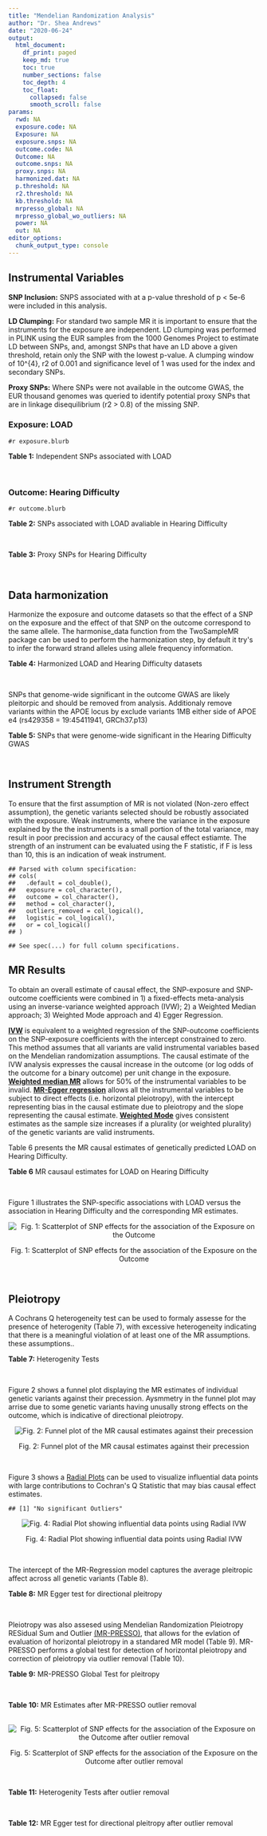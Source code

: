 ```yaml
---
title: "Mendelian Randomization Analysis"
author: "Dr. Shea Andrews"
date: "2020-06-24"
output:
  html_document:
    df_print: paged
    keep_md: true
    toc: true
    number_sections: false
    toc_depth: 4
    toc_float:
      collapsed: false
      smooth_scroll: false
params:
  rwd: NA
  exposure.code: NA
  Exposure: NA
  exposure.snps: NA
  outcome.code: NA
  Outcome: NA
  outcome.snps: NA
  proxy.snps: NA
  harmonized.dat: NA
  p.threshold: NA
  r2.threshold: NA
  kb.threshold: NA
  mrpresso_global: NA
  mrpresso_global_wo_outliers: NA
  power: NA
  out: NA
editor_options:
  chunk_output_type: console
---
```







## Instrumental Variables
**SNP Inclusion:** SNPS associated with at a p-value threshold of p < 5e-6 were included in this analysis.
<br>

**LD Clumping:** For standard two sample MR it is important to ensure that the instruments for the exposure are independent. LD clumping was performed in PLINK using the EUR samples from the 1000 Genomes Project to estimate LD between SNPs, and, amongst SNPs that have an LD above a given threshold, retain only the SNP with the lowest p-value. A clumping window of 10^{4}, r2 of 0.001 and significance level of 1 was used for the index and secondary SNPs.
<br>

**Proxy SNPs:** Where SNPs were not available in the outcome GWAS, the EUR thousand genomes was queried to identify potential proxy SNPs that are in linkage disequilibrium (r2 > 0.8) of the missing SNP.
<br>

### Exposure: LOAD
`#r exposure.blurb`
<br>

**Table 1:** Independent SNPs associated with LOAD
<div data-pagedtable="false">
  <script data-pagedtable-source type="application/json">
{"columns":[{"label":["SNP"],"name":[1],"type":["chr"],"align":["left"]},{"label":["CHROM"],"name":[2],"type":["dbl"],"align":["right"]},{"label":["POS"],"name":[3],"type":["dbl"],"align":["right"]},{"label":["REF"],"name":[4],"type":["chr"],"align":["left"]},{"label":["ALT"],"name":[5],"type":["chr"],"align":["left"]},{"label":["AF"],"name":[6],"type":["dbl"],"align":["right"]},{"label":["BETA"],"name":[7],"type":["dbl"],"align":["right"]},{"label":["SE"],"name":[8],"type":["dbl"],"align":["right"]},{"label":["Z"],"name":[9],"type":["dbl"],"align":["right"]},{"label":["P"],"name":[10],"type":["dbl"],"align":["right"]},{"label":["N"],"name":[11],"type":["dbl"],"align":["right"]},{"label":["TRAIT"],"name":[12],"type":["chr"],"align":["left"]}],"data":[{"1":"rs679515","2":"1","3":"207750568","4":"T","5":"C","6":"0.8126","7":"-0.1508","8":"0.0183","9":"-8.240440","10":"1.555000e-16","11":"63926","12":"LOAD"},{"1":"rs7584040","2":"2","3":"127863224","4":"C","5":"T","6":"0.2261","7":"0.0862","8":"0.0172","9":"5.011628","10":"5.341000e-07","11":"63926","12":"LOAD"},{"1":"rs6733839","2":"2","3":"127892810","4":"C","5":"T","6":"0.4067","7":"0.1693","8":"0.0154","9":"10.993506","10":"4.022000e-28","11":"63926","12":"LOAD"},{"1":"rs35695568","2":"2","3":"186794162","4":"G","5":"T","6":"0.0922","7":"0.1152","8":"0.0247","9":"4.663968","10":"3.200000e-06","11":"63926","12":"LOAD"},{"1":"rs10933431","2":"2","3":"233981912","4":"G","5":"C","6":"0.7774","7":"0.1001","8":"0.0194","9":"5.159794","10":"2.552000e-07","11":"63926","12":"LOAD"},{"1":"rs6805148","2":"3","3":"45101639","4":"A","5":"C","6":"0.0864","7":"-0.1293","8":"0.0257","9":"-5.031130","10":"4.774000e-07","11":"63926","12":"LOAD"},{"1":"rs28660482","2":"4","3":"66245059","4":"T","5":"A","6":"0.0243","7":"0.2220","8":"0.0475","9":"4.673684","10":"2.900000e-06","11":"63926","12":"LOAD"},{"1":"rs6822989","2":"4","3":"104176240","4":"C","5":"T","6":"0.0082","7":"0.4361","8":"0.0940","9":"4.639362","10":"3.487000e-06","11":"63926","12":"LOAD"},{"1":"rs35868327","2":"5","3":"52665230","4":"T","5":"A","6":"0.0132","7":"-0.3753","8":"0.0760","9":"-4.938158","10":"7.796000e-07","11":"63926","12":"LOAD"},{"1":"rs11168036","2":"5","3":"139707439","4":"T","5":"G","6":"0.5033","7":"-0.0754","8":"0.0143","9":"-5.272730","10":"1.432000e-07","11":"63926","12":"LOAD"},{"1":"rs34665982","2":"6","3":"32560306","4":"T","5":"C","6":"0.5213","7":"-0.0967","8":"0.0166","9":"-5.825300","10":"5.798000e-09","11":"63926","12":"LOAD"},{"1":"rs114812713","2":"6","3":"41034000","4":"G","5":"C","6":"0.0301","7":"0.2980","8":"0.0431","9":"6.914153","10":"4.467000e-12","11":"63926","12":"LOAD"},{"1":"rs1385742","2":"6","3":"47595155","4":"A","5":"T","6":"0.6344","7":"-0.0876","8":"0.0157","9":"-5.579620","10":"2.232000e-08","11":"63926","12":"LOAD"},{"1":"rs143429938","2":"7","3":"33721795","4":"C","5":"T","6":"0.0211","7":"0.3535","8":"0.0769","9":"4.596879","10":"4.253000e-06","11":"63926","12":"LOAD"},{"1":"rs9649710","2":"7","3":"50322832","4":"A","5":"G","6":"0.6331","7":"0.0676","8":"0.0148","9":"4.567570","10":"4.794000e-06","11":"63926","12":"LOAD"},{"1":"rs117240937","2":"7","3":"127426090","4":"G","5":"A","6":"0.0173","7":"-0.3122","8":"0.0672","9":"-4.645833","10":"3.350000e-06","11":"63926","12":"LOAD"},{"1":"rs11767557","2":"7","3":"143109139","4":"T","5":"C","6":"0.1968","7":"-0.1028","8":"0.0182","9":"-5.648350","10":"1.561000e-08","11":"63926","12":"LOAD"},{"1":"rs73223431","2":"8","3":"27219987","4":"C","5":"T","6":"0.3669","7":"0.0936","8":"0.0153","9":"6.117647","10":"8.342000e-10","11":"63926","12":"LOAD"},{"1":"rs867230","2":"8","3":"27468503","4":"C","5":"A","6":"0.6029","7":"0.1333","8":"0.0158","9":"8.436709","10":"3.492000e-17","11":"63926","12":"LOAD"},{"1":"rs13252043","2":"8","3":"71551628","4":"C","5":"T","6":"0.0984","7":"0.1140","8":"0.0237","9":"4.810127","10":"1.570000e-06","11":"63926","12":"LOAD"},{"1":"rs6559689","2":"9","3":"85450616","4":"C","5":"T","6":"0.0504","7":"0.1585","8":"0.0335","9":"4.731343","10":"2.169000e-06","11":"63926","12":"LOAD"},{"1":"rs12416487","2":"10","3":"11721057","4":"A","5":"T","6":"0.6519","7":"0.0850","8":"0.0154","9":"5.519480","10":"3.417000e-08","11":"63926","12":"LOAD"},{"1":"rs3740688","2":"11","3":"47380340","4":"G","5":"T","6":"0.5524","7":"0.0935","8":"0.0144","9":"6.493056","10":"9.702000e-11","11":"63926","12":"LOAD"},{"1":"rs1582763","2":"11","3":"60021948","4":"G","5":"A","6":"0.3729","7":"-0.1232","8":"0.0149","9":"-8.268456","10":"1.186000e-16","11":"63926","12":"LOAD"},{"1":"rs3851179","2":"11","3":"85868640","4":"T","5":"C","6":"0.6410","7":"0.1198","8":"0.0148","9":"8.094590","10":"5.809000e-16","11":"63926","12":"LOAD"},{"1":"rs11218343","2":"11","3":"121435587","4":"T","5":"C","6":"0.0401","7":"-0.2053","8":"0.0369","9":"-5.563690","10":"2.633000e-08","11":"63926","12":"LOAD"},{"1":"rs9787911","2":"11","3":"131769402","4":"T","5":"C","6":"0.4249","7":"0.0662","8":"0.0144","9":"4.597220","10":"4.386000e-06","11":"63926","12":"LOAD"},{"1":"rs117394726","2":"12","3":"127222883","4":"A","5":"C","6":"0.0400","7":"0.2193","8":"0.0465","9":"4.716130","10":"2.459000e-06","11":"63926","12":"LOAD"},{"1":"rs17125924","2":"14","3":"53391680","4":"A","5":"G","6":"0.0926","7":"0.1222","8":"0.0246","9":"4.967480","10":"6.621000e-07","11":"63926","12":"LOAD"},{"1":"rs12590654","2":"14","3":"92938855","4":"G","5":"A","6":"0.3353","7":"-0.0906","8":"0.0157","9":"-5.770701","10":"8.729000e-09","11":"63926","12":"LOAD"},{"1":"rs383902","2":"15","3":"59034174","4":"C","5":"T","6":"0.3274","7":"-0.0698","8":"0.0151","9":"-4.622517","10":"3.812000e-06","11":"63926","12":"LOAD"},{"1":"rs28588186","2":"16","3":"19910313","4":"C","5":"G","6":"0.1981","7":"-0.0880","8":"0.0181","9":"-4.861880","10":"1.115000e-06","11":"63926","12":"LOAD"},{"1":"rs62039712","2":"16","3":"79355857","4":"G","5":"A","6":"0.1158","7":"0.1528","8":"0.0288","9":"5.305556","10":"1.171000e-07","11":"63926","12":"LOAD"},{"1":"rs34971488","2":"16","3":"81779775","4":"G","5":"A","6":"0.2205","7":"0.0940","8":"0.0198","9":"4.747475","10":"2.067000e-06","11":"63926","12":"LOAD"},{"1":"rs2632516","2":"17","3":"56409089","4":"G","5":"C","6":"0.4402","7":"-0.0748","8":"0.0147","9":"-5.088435","10":"3.671000e-07","11":"63926","12":"LOAD"},{"1":"rs12151021","2":"19","3":"1050874","4":"A","5":"G","6":"0.6753","7":"-0.1071","8":"0.0169","9":"-6.337280","10":"2.562000e-10","11":"63926","12":"LOAD"},{"1":"rs8111708","2":"19","3":"18558876","4":"A","5":"G","6":"0.3427","7":"0.0696","8":"0.0151","9":"4.609270","10":"3.946000e-06","11":"63926","12":"LOAD"},{"1":"rs111358663","2":"19","3":"45196958","4":"T","5":"A","6":"0.0111","7":"-0.5369","8":"0.0795","9":"-6.753459","10":"1.436000e-11","11":"63926","12":"LOAD"},{"1":"rs4803765","2":"19","3":"45358448","4":"C","5":"T","6":"0.0243","7":"0.7165","8":"0.0610","9":"11.745902","10":"7.131000e-32","11":"63926","12":"LOAD"},{"1":"rs12972156","2":"19","3":"45387459","4":"C","5":"G","6":"0.2027","7":"0.9653","8":"0.0189","9":"51.074100","10":"2.225074e-308","11":"63926","12":"LOAD"},{"1":"rs117310449","2":"19","3":"45393516","4":"C","5":"T","6":"0.0130","7":"0.9879","8":"0.0691","9":"14.296671","10":"2.275000e-46","11":"63926","12":"LOAD"},{"1":"rs73033507","2":"19","3":"45431403","4":"C","5":"T","6":"0.0239","7":"-0.3620","8":"0.0657","9":"-5.509893","10":"3.646000e-08","11":"63926","12":"LOAD"},{"1":"rs114533385","2":"19","3":"45436753","4":"C","5":"T","6":"0.0210","7":"0.8281","8":"0.0661","9":"12.527988","10":"5.434000e-36","11":"63926","12":"LOAD"},{"1":"rs118004808","2":"19","3":"45439498","4":"C","5":"T","6":"0.0177","7":"-0.5523","8":"0.1015","9":"-5.441379","10":"5.274000e-08","11":"63926","12":"LOAD"},{"1":"rs139995984","2":"19","3":"45574482","4":"G","5":"C","6":"0.0155","7":"-0.5343","8":"0.0879","9":"-6.078498","10":"1.192000e-09","11":"63926","12":"LOAD"},{"1":"rs80182863","2":"19","3":"45653226","4":"C","5":"T","6":"0.0234","7":"0.2977","8":"0.0623","9":"4.778491","10":"1.750000e-06","11":"63926","12":"LOAD"},{"1":"rs6014724","2":"20","3":"54998544","4":"A","5":"G","6":"0.0920","7":"-0.1319","8":"0.0259","9":"-5.092660","10":"3.652000e-07","11":"63926","12":"LOAD"},{"1":"rs2830489","2":"21","3":"28148191","4":"C","5":"T","6":"0.2882","7":"-0.0837","8":"0.0162","9":"-5.166667","10":"2.422000e-07","11":"63926","12":"LOAD"},{"1":"rs138727474","2":"22","3":"21926584","4":"C","5":"T","6":"0.0269","7":"-0.2515","8":"0.0545","9":"-4.614679","10":"3.904000e-06","11":"63926","12":"LOAD"}],"options":{"columns":{"min":{},"max":[10]},"rows":{"min":[10],"max":[10]},"pages":{}}}
  </script>
</div>
<br>

### Outcome: Hearing Difficulty
`#r outcome.blurb`
<br>

**Table 2:** SNPs associated with LOAD avaliable in Hearing Difficulty
<div data-pagedtable="false">
  <script data-pagedtable-source type="application/json">
{"columns":[{"label":["SNP"],"name":[1],"type":["chr"],"align":["left"]},{"label":["CHROM"],"name":[2],"type":["dbl"],"align":["right"]},{"label":["POS"],"name":[3],"type":["dbl"],"align":["right"]},{"label":["REF"],"name":[4],"type":["chr"],"align":["left"]},{"label":["ALT"],"name":[5],"type":["chr"],"align":["left"]},{"label":["AF"],"name":[6],"type":["dbl"],"align":["right"]},{"label":["BETA"],"name":[7],"type":["dbl"],"align":["right"]},{"label":["SE"],"name":[8],"type":["dbl"],"align":["right"]},{"label":["Z"],"name":[9],"type":["dbl"],"align":["right"]},{"label":["P"],"name":[10],"type":["dbl"],"align":["right"]},{"label":["N"],"name":[11],"type":["dbl"],"align":["right"]},{"label":["TRAIT"],"name":[12],"type":["chr"],"align":["left"]}],"data":[{"1":"rs679515","2":"1","3":"207750568","4":"T","5":"C","6":"0.822475","7":"-2.31360e-03","8":"0.00172481","9":"-1.34137000","10":"0.180","11":"250389","12":"Hearing_Difficulty"},{"1":"rs7584040","2":"2","3":"127863224","4":"C","5":"T","6":"0.231819","7":"-5.83641e-04","8":"0.00156986","9":"-0.37177900","10":"0.710","11":"250389","12":"Hearing_Difficulty"},{"1":"rs6733839","2":"2","3":"127892810","4":"C","5":"T","6":"0.392564","7":"2.78353e-03","8":"0.00137094","9":"2.03038000","10":"0.042","11":"250389","12":"Hearing_Difficulty"},{"1":"rs35695568","2":"2","3":"186794162","4":"G","5":"T","6":"0.095580","7":"-5.04795e-04","8":"0.00224503","9":"-0.22485000","10":"0.820","11":"250389","12":"Hearing_Difficulty"},{"1":"rs10933431","2":"2","3":"233981912","4":"G","5":"C","6":"0.782773","7":"-9.19878e-04","8":"0.00160199","9":"-0.57421000","10":"0.570","11":"250389","12":"Hearing_Difficulty"},{"1":"rs6805148","2":"3","3":"45101639","4":"A","5":"C","6":"0.094153","7":"-3.44004e-03","8":"0.00226791","9":"-1.51683000","10":"0.130","11":"250389","12":"Hearing_Difficulty"},{"1":"rs28660482","2":"4","3":"66245059","4":"T","5":"A","6":"0.023813","7":"-8.16684e-03","8":"0.00434362","9":"-1.88019000","10":"0.060","11":"250389","12":"Hearing_Difficulty"},{"1":"rs6822989","2":"4","3":"104176240","4":"C","5":"T","6":"0.005036","7":"-1.27739e-03","8":"0.00947468","9":"-0.13482100","10":"0.890","11":"250389","12":"Hearing_Difficulty"},{"1":"rs35868327","2":"NA","3":"NA","4":"NA","5":"NA","6":"NA","7":"NA","8":"NA","9":"NA","10":"NA","11":"NA","12":"NA"},{"1":"rs11168036","2":"5","3":"139707439","4":"T","5":"G","6":"0.521496","7":"3.68913e-04","8":"0.00132581","9":"0.27825500","10":"0.780","11":"250389","12":"Hearing_Difficulty"},{"1":"rs34665982","2":"6","3":"32560306","4":"T","5":"C","6":"0.560524","7":"1.47340e-03","8":"0.00132923","9":"1.10846000","10":"0.270","11":"250389","12":"Hearing_Difficulty"},{"1":"rs114812713","2":"6","3":"41034000","4":"G","5":"C","6":"0.026655","7":"4.62050e-03","8":"0.00416719","9":"1.10878000","10":"0.270","11":"250389","12":"Hearing_Difficulty"},{"1":"rs1385742","2":"6","3":"47595155","4":"A","5":"T","6":"0.647132","7":"-1.16396e-03","8":"0.00139644","9":"-0.83352000","10":"0.400","11":"250389","12":"Hearing_Difficulty"},{"1":"rs143429938","2":"7","3":"33721795","4":"C","5":"T","6":"0.015703","7":"2.13971e-03","8":"0.00549441","9":"0.38943400","10":"0.700","11":"250389","12":"Hearing_Difficulty"},{"1":"rs9649710","2":"7","3":"50322832","4":"A","5":"G","6":"0.603781","7":"3.36404e-03","8":"0.00135032","9":"2.49129000","10":"0.013","11":"250389","12":"Hearing_Difficulty"},{"1":"rs117240937","2":"NA","3":"NA","4":"NA","5":"NA","6":"NA","7":"NA","8":"NA","9":"NA","10":"NA","11":"NA","12":"NA"},{"1":"rs11767557","2":"7","3":"143109139","4":"T","5":"C","6":"0.214293","7":"-9.04002e-04","8":"0.00160615","9":"-0.56283800","10":"0.570","11":"250389","12":"Hearing_Difficulty"},{"1":"rs73223431","2":"8","3":"27219987","4":"C","5":"T","6":"0.366373","7":"-4.32550e-04","8":"0.00137058","9":"-0.31559600","10":"0.750","11":"250389","12":"Hearing_Difficulty"},{"1":"rs867230","2":"8","3":"27468503","4":"C","5":"A","6":"0.586828","7":"2.89855e-03","8":"0.00135090","9":"2.14564000","10":"0.032","11":"250389","12":"Hearing_Difficulty"},{"1":"rs13252043","2":"8","3":"71551628","4":"C","5":"T","6":"0.093863","7":"-4.55637e-03","8":"0.00225940","9":"-2.01663000","10":"0.044","11":"250389","12":"Hearing_Difficulty"},{"1":"rs6559689","2":"9","3":"85450616","4":"C","5":"T","6":"0.044128","7":"5.53736e-03","8":"0.00320755","9":"1.72635000","10":"0.084","11":"250389","12":"Hearing_Difficulty"},{"1":"rs12416487","2":"10","3":"11721057","4":"A","5":"T","6":"0.657233","7":"-2.47327e-03","8":"0.00139040","9":"-1.77882000","10":"0.075","11":"250389","12":"Hearing_Difficulty"},{"1":"rs3740688","2":"11","3":"47380340","4":"G","5":"T","6":"0.544018","7":"2.17591e-03","8":"0.00132806","9":"1.63841000","10":"0.100","11":"250389","12":"Hearing_Difficulty"},{"1":"rs1582763","2":"11","3":"60021948","4":"G","5":"A","6":"0.380316","7":"-3.22468e-03","8":"0.00135984","9":"-2.37137000","10":"0.018","11":"250389","12":"Hearing_Difficulty"},{"1":"rs3851179","2":"11","3":"85868640","4":"T","5":"C","6":"0.628284","7":"-1.87229e-04","8":"0.00136368","9":"-0.13729700","10":"0.890","11":"250389","12":"Hearing_Difficulty"},{"1":"rs11218343","2":"11","3":"121435587","4":"T","5":"C","6":"0.037339","7":"1.42182e-03","8":"0.00348571","9":"0.40790000","10":"0.680","11":"250389","12":"Hearing_Difficulty"},{"1":"rs9787911","2":"11","3":"131769402","4":"T","5":"C","6":"0.427751","7":"1.32175e-03","8":"0.00133719","9":"0.98845300","10":"0.320","11":"250389","12":"Hearing_Difficulty"},{"1":"rs117394726","2":"12","3":"127222883","4":"A","5":"C","6":"0.036077","7":"-3.02282e-05","8":"0.00372439","9":"-0.00811628","10":"0.990","11":"250389","12":"Hearing_Difficulty"},{"1":"rs17125924","2":"14","3":"53391680","4":"A","5":"G","6":"0.092442","7":"-1.51640e-03","8":"0.00228457","9":"-0.66375700","10":"0.510","11":"250389","12":"Hearing_Difficulty"},{"1":"rs12590654","2":"14","3":"92938855","4":"G","5":"A","6":"0.339705","7":"2.27752e-03","8":"0.00140235","9":"1.62407000","10":"0.100","11":"250389","12":"Hearing_Difficulty"},{"1":"rs383902","2":"15","3":"59034174","4":"C","5":"T","6":"0.334239","7":"3.52140e-03","8":"0.00140146","9":"2.51267000","10":"0.012","11":"250389","12":"Hearing_Difficulty"},{"1":"rs28588186","2":"16","3":"19910313","4":"C","5":"G","6":"0.200992","7":"-1.95229e-03","8":"0.00165451","9":"-1.17998000","10":"0.240","11":"250389","12":"Hearing_Difficulty"},{"1":"rs62039712","2":"16","3":"79355857","4":"G","5":"A","6":"0.121113","7":"7.77311e-04","8":"0.00209798","9":"0.37050400","10":"0.710","11":"250389","12":"Hearing_Difficulty"},{"1":"rs34971488","2":"16","3":"81779775","4":"G","5":"A","6":"0.210710","7":"-1.95741e-03","8":"0.00165589","9":"-1.18209000","10":"0.240","11":"250389","12":"Hearing_Difficulty"},{"1":"rs2632516","2":"17","3":"56409089","4":"G","5":"C","6":"0.442150","7":"1.80117e-03","8":"0.00133502","9":"1.34917000","10":"0.180","11":"250389","12":"Hearing_Difficulty"},{"1":"rs12151021","2":"19","3":"1050874","4":"A","5":"G","6":"0.674505","7":"1.81220e-03","8":"0.00141490","9":"1.28080000","10":"0.200","11":"250389","12":"Hearing_Difficulty"},{"1":"rs8111708","2":"19","3":"18558876","4":"A","5":"G","6":"0.350078","7":"5.74069e-04","8":"0.00138451","9":"0.41463700","10":"0.680","11":"250389","12":"Hearing_Difficulty"},{"1":"rs111358663","2":"19","3":"45196958","4":"T","5":"A","6":"0.015890","7":"7.17042e-03","8":"0.00536153","9":"1.33738000","10":"0.180","11":"250389","12":"Hearing_Difficulty"},{"1":"rs4803765","2":"19","3":"45358448","4":"C","5":"T","6":"0.009395","7":"5.23024e-03","8":"0.00760186","9":"0.68802100","10":"0.490","11":"250389","12":"Hearing_Difficulty"},{"1":"rs12972156","2":"19","3":"45387459","4":"C","5":"G","6":"0.148626","7":"1.23255e-03","8":"0.00187061","9":"0.65890300","10":"0.510","11":"250389","12":"Hearing_Difficulty"},{"1":"rs117310449","2":"19","3":"45393516","4":"C","5":"T","6":"0.011970","7":"-4.62480e-03","8":"0.00610451","9":"-0.75760400","10":"0.450","11":"250389","12":"Hearing_Difficulty"},{"1":"rs73033507","2":"19","3":"45431403","4":"C","5":"T","6":"0.038781","7":"3.77551e-03","8":"0.00347531","9":"1.08638000","10":"0.280","11":"250389","12":"Hearing_Difficulty"},{"1":"rs114533385","2":"19","3":"45436753","4":"C","5":"T","6":"0.011043","7":"6.71419e-04","8":"0.00650306","9":"0.10324700","10":"0.920","11":"250389","12":"Hearing_Difficulty"},{"1":"rs118004808","2":"19","3":"45439498","4":"C","5":"T","6":"0.018658","7":"-3.31823e-03","8":"0.00554797","9":"-0.59809800","10":"0.550","11":"250389","12":"Hearing_Difficulty"},{"1":"rs139995984","2":"19","3":"45574482","4":"G","5":"C","6":"0.013652","7":"-3.78386e-03","8":"0.00635591","9":"-0.59532900","10":"0.550","11":"250389","12":"Hearing_Difficulty"},{"1":"rs80182863","2":"19","3":"45653226","4":"C","5":"T","6":"0.015466","7":"-7.89140e-03","8":"0.00556739","9":"-1.41743000","10":"0.160","11":"250389","12":"Hearing_Difficulty"},{"1":"rs6014724","2":"20","3":"54998544","4":"A","5":"G","6":"0.087623","7":"2.66520e-03","8":"0.00234618","9":"1.13597000","10":"0.260","11":"250389","12":"Hearing_Difficulty"},{"1":"rs2830489","2":"21","3":"28148191","4":"C","5":"T","6":"0.274460","7":"1.79093e-03","8":"0.00147939","9":"1.21059000","10":"0.230","11":"250389","12":"Hearing_Difficulty"},{"1":"rs138727474","2":"22","3":"21926584","4":"C","5":"T","6":"0.036876","7":"1.04339e-02","8":"0.00372077","9":"2.80423000","10":"0.005","11":"250389","12":"Hearing_Difficulty"}],"options":{"columns":{"min":{},"max":[10]},"rows":{"min":[10],"max":[10]},"pages":{}}}
  </script>
</div>
<br>

**Table 3:** Proxy SNPs for Hearing Difficulty
<div data-pagedtable="false">
  <script data-pagedtable-source type="application/json">
{"columns":[{"label":["target_snp"],"name":[1],"type":["chr"],"align":["left"]},{"label":["proxy_snp"],"name":[2],"type":["chr"],"align":["left"]},{"label":["ld.r2"],"name":[3],"type":["dbl"],"align":["right"]},{"label":["Dprime"],"name":[4],"type":["dbl"],"align":["right"]},{"label":["PHASE"],"name":[5],"type":["chr"],"align":["left"]},{"label":["X12"],"name":[6],"type":["lgl"],"align":["right"]},{"label":["CHROM"],"name":[7],"type":["dbl"],"align":["right"]},{"label":["POS"],"name":[8],"type":["dbl"],"align":["right"]},{"label":["REF.proxy"],"name":[9],"type":["chr"],"align":["left"]},{"label":["ALT.proxy"],"name":[10],"type":["chr"],"align":["left"]},{"label":["AF"],"name":[11],"type":["dbl"],"align":["right"]},{"label":["BETA"],"name":[12],"type":["dbl"],"align":["right"]},{"label":["SE"],"name":[13],"type":["dbl"],"align":["right"]},{"label":["Z"],"name":[14],"type":["dbl"],"align":["right"]},{"label":["P"],"name":[15],"type":["dbl"],"align":["right"]},{"label":["N"],"name":[16],"type":["dbl"],"align":["right"]},{"label":["TRAIT"],"name":[17],"type":["chr"],"align":["left"]},{"label":["ref"],"name":[18],"type":["chr"],"align":["left"]},{"label":["ref.proxy"],"name":[19],"type":["chr"],"align":["left"]},{"label":["alt"],"name":[20],"type":["lgl"],"align":["right"]},{"label":["alt.proxy"],"name":[21],"type":["chr"],"align":["left"]},{"label":["ALT"],"name":[22],"type":["chr"],"align":["left"]},{"label":["REF"],"name":[23],"type":["lgl"],"align":["right"]},{"label":["proxy.outcome"],"name":[24],"type":["lgl"],"align":["right"]}],"data":[{"1":"rs35868327","2":"rs13182752","3":"1","4":"1","5":"GA/TG","6":"NA","7":"5","8":"52672171","9":"G","10":"A","11":"0.024602","12":"-0.00142781","13":"0.0042427","14":"-0.336533","15":"0.74","16":"250389","17":"Hearing_Difficulty","18":"G","19":"A","20":"TRUE","21":"G","22":"G","23":"TRUE","24":"TRUE"},{"1":"rs117240937","2":"NA","3":"NA","4":"NA","5":"NA","6":"NA","7":"NA","8":"NA","9":"NA","10":"NA","11":"NA","12":"NA","13":"NA","14":"NA","15":"NA","16":"NA","17":"NA","18":"NA","19":"NA","20":"NA","21":"NA","22":"NA","23":"NA","24":"NA"}],"options":{"columns":{"min":{},"max":[10]},"rows":{"min":[10],"max":[10]},"pages":{}}}
  </script>
</div>
<br>

## Data harmonization
Harmonize the exposure and outcome datasets so that the effect of a SNP on the exposure and the effect of that SNP on the outcome correspond to the same allele. The harmonise_data function from the TwoSampleMR package can be used to perform the harmonization step, by default it try's to infer the forward strand alleles using allele frequency information.
<br>

**Table 4:** Harmonized LOAD and Hearing Difficulty datasets
<div data-pagedtable="false">
  <script data-pagedtable-source type="application/json">
{"columns":[{"label":["SNP"],"name":[1],"type":["chr"],"align":["left"]},{"label":["effect_allele.exposure"],"name":[2],"type":["chr"],"align":["left"]},{"label":["other_allele.exposure"],"name":[3],"type":["chr"],"align":["left"]},{"label":["effect_allele.outcome"],"name":[4],"type":["chr"],"align":["left"]},{"label":["other_allele.outcome"],"name":[5],"type":["chr"],"align":["left"]},{"label":["beta.exposure"],"name":[6],"type":["dbl"],"align":["right"]},{"label":["beta.outcome"],"name":[7],"type":["dbl"],"align":["right"]},{"label":["eaf.exposure"],"name":[8],"type":["dbl"],"align":["right"]},{"label":["eaf.outcome"],"name":[9],"type":["dbl"],"align":["right"]},{"label":["remove"],"name":[10],"type":["lgl"],"align":["right"]},{"label":["palindromic"],"name":[11],"type":["lgl"],"align":["right"]},{"label":["ambiguous"],"name":[12],"type":["lgl"],"align":["right"]},{"label":["id.outcome"],"name":[13],"type":["chr"],"align":["left"]},{"label":["chr.outcome"],"name":[14],"type":["dbl"],"align":["right"]},{"label":["pos.outcome"],"name":[15],"type":["dbl"],"align":["right"]},{"label":["se.outcome"],"name":[16],"type":["dbl"],"align":["right"]},{"label":["z.outcome"],"name":[17],"type":["dbl"],"align":["right"]},{"label":["pval.outcome"],"name":[18],"type":["dbl"],"align":["right"]},{"label":["samplesize.outcome"],"name":[19],"type":["dbl"],"align":["right"]},{"label":["outcome"],"name":[20],"type":["chr"],"align":["left"]},{"label":["mr_keep.outcome"],"name":[21],"type":["lgl"],"align":["right"]},{"label":["pval_origin.outcome"],"name":[22],"type":["chr"],"align":["left"]},{"label":["proxy.outcome"],"name":[23],"type":["lgl"],"align":["right"]},{"label":["target_snp.outcome"],"name":[24],"type":["chr"],"align":["left"]},{"label":["proxy_snp.outcome"],"name":[25],"type":["chr"],"align":["left"]},{"label":["target_a1.outcome"],"name":[26],"type":["chr"],"align":["left"]},{"label":["target_a2.outcome"],"name":[27],"type":["lgl"],"align":["right"]},{"label":["proxy_a1.outcome"],"name":[28],"type":["chr"],"align":["left"]},{"label":["proxy_a2.outcome"],"name":[29],"type":["chr"],"align":["left"]},{"label":["chr.exposure"],"name":[30],"type":["dbl"],"align":["right"]},{"label":["pos.exposure"],"name":[31],"type":["dbl"],"align":["right"]},{"label":["se.exposure"],"name":[32],"type":["dbl"],"align":["right"]},{"label":["z.exposure"],"name":[33],"type":["dbl"],"align":["right"]},{"label":["pval.exposure"],"name":[34],"type":["dbl"],"align":["right"]},{"label":["samplesize.exposure"],"name":[35],"type":["dbl"],"align":["right"]},{"label":["exposure"],"name":[36],"type":["chr"],"align":["left"]},{"label":["mr_keep.exposure"],"name":[37],"type":["lgl"],"align":["right"]},{"label":["pval_origin.exposure"],"name":[38],"type":["chr"],"align":["left"]},{"label":["id.exposure"],"name":[39],"type":["chr"],"align":["left"]},{"label":["action"],"name":[40],"type":["dbl"],"align":["right"]},{"label":["mr_keep"],"name":[41],"type":["lgl"],"align":["right"]},{"label":["pleitropy_keep"],"name":[42],"type":["lgl"],"align":["right"]},{"label":["pt"],"name":[43],"type":["dbl"],"align":["right"]},{"label":["mrpresso_RSSobs"],"name":[44],"type":["dbl"],"align":["right"]},{"label":["mrpresso_pval"],"name":[45],"type":["dbl"],"align":["right"]},{"label":["mrpresso_keep"],"name":[46],"type":["lgl"],"align":["right"]}],"data":[{"1":"rs10933431","2":"C","3":"G","4":"C","5":"G","6":"0.1001","7":"-9.19878e-04","8":"0.7774","9":"0.782773","10":"FALSE","11":"TRUE","12":"FALSE","13":"YD6KKc","14":"2","15":"233981912","16":"0.00160199","17":"-0.57421000","18":"0.570","19":"250389","20":"Wells2019hdiff","21":"TRUE","22":"reported","23":"NA","24":"NA","25":"NA","26":"NA","27":"NA","28":"NA","29":"NA","30":"2","31":"233981912","32":"0.0194","33":"5.159794","34":"2.552e-07","35":"63926","36":"Kunkle2019load","37":"TRUE","38":"reported","39":"RqjBY8","40":"2","41":"TRUE","42":"TRUE","43":"5e-06","44":"1.242089e-06","45":"1.0000","46":"TRUE"},{"1":"rs111358663","2":"A","3":"T","4":"A","5":"T","6":"-0.5369","7":"7.17042e-03","8":"0.0111","9":"0.015890","10":"FALSE","11":"TRUE","12":"FALSE","13":"YD6KKc","14":"19","15":"45196958","16":"0.00536153","17":"1.33738000","18":"0.180","19":"250389","20":"Wells2019hdiff","21":"TRUE","22":"reported","23":"NA","24":"NA","25":"NA","26":"NA","27":"NA","28":"NA","29":"NA","30":"19","31":"45196958","32":"0.0795","33":"-6.753459","34":"1.436e-11","35":"63926","36":"Kunkle2019load","37":"TRUE","38":"reported","39":"RqjBY8","40":"2","41":"TRUE","42":"FALSE","43":"5e-06","44":"NA","45":"NA","46":"NA"},{"1":"rs11168036","2":"G","3":"T","4":"G","5":"T","6":"-0.0754","7":"3.68913e-04","8":"0.5033","9":"0.521496","10":"FALSE","11":"FALSE","12":"FALSE","13":"YD6KKc","14":"5","15":"139707439","16":"0.00132581","17":"0.27825500","18":"0.780","19":"250389","20":"Wells2019hdiff","21":"TRUE","22":"reported","23":"NA","24":"NA","25":"NA","26":"NA","27":"NA","28":"NA","29":"NA","30":"5","31":"139707439","32":"0.0143","33":"-5.272730","34":"1.432e-07","35":"63926","36":"Kunkle2019load","37":"TRUE","38":"reported","39":"RqjBY8","40":"2","41":"TRUE","42":"TRUE","43":"5e-06","44":"2.554028e-07","45":"1.0000","46":"TRUE"},{"1":"rs11218343","2":"C","3":"T","4":"C","5":"T","6":"-0.2053","7":"1.42182e-03","8":"0.0401","9":"0.037339","10":"FALSE","11":"FALSE","12":"FALSE","13":"YD6KKc","14":"11","15":"121435587","16":"0.00348571","17":"0.40790000","18":"0.680","19":"250389","20":"Wells2019hdiff","21":"TRUE","22":"reported","23":"NA","24":"NA","25":"NA","26":"NA","27":"NA","28":"NA","29":"NA","30":"11","31":"121435587","32":"0.0369","33":"-5.563690","34":"2.633e-08","35":"63926","36":"Kunkle2019load","37":"TRUE","38":"reported","39":"RqjBY8","40":"2","41":"TRUE","42":"TRUE","43":"5e-06","44":"3.256336e-06","45":"1.0000","46":"TRUE"},{"1":"rs114533385","2":"T","3":"C","4":"T","5":"C","6":"0.8281","7":"6.71419e-04","8":"0.0210","9":"0.011043","10":"FALSE","11":"FALSE","12":"FALSE","13":"YD6KKc","14":"19","15":"45436753","16":"0.00650306","17":"0.10324700","18":"0.920","19":"250389","20":"Wells2019hdiff","21":"TRUE","22":"reported","23":"NA","24":"NA","25":"NA","26":"NA","27":"NA","28":"NA","29":"NA","30":"19","31":"45436753","32":"0.0661","33":"12.527988","34":"5.434e-36","35":"63926","36":"Kunkle2019load","37":"TRUE","38":"reported","39":"RqjBY8","40":"2","41":"TRUE","42":"FALSE","43":"5e-06","44":"NA","45":"NA","46":"NA"},{"1":"rs114812713","2":"C","3":"G","4":"C","5":"G","6":"0.2980","7":"4.62050e-03","8":"0.0301","9":"0.026655","10":"FALSE","11":"TRUE","12":"FALSE","13":"YD6KKc","14":"6","15":"41034000","16":"0.00416719","17":"1.10878000","18":"0.270","19":"250389","20":"Wells2019hdiff","21":"TRUE","22":"reported","23":"NA","24":"NA","25":"NA","26":"NA","27":"NA","28":"NA","29":"NA","30":"6","31":"41034000","32":"0.0431","33":"6.914153","34":"4.467e-12","35":"63926","36":"Kunkle2019load","37":"TRUE","38":"reported","39":"RqjBY8","40":"2","41":"TRUE","42":"TRUE","43":"5e-06","44":"1.810635e-05","45":"1.0000","46":"TRUE"},{"1":"rs117310449","2":"T","3":"C","4":"T","5":"C","6":"0.9879","7":"-4.62480e-03","8":"0.0130","9":"0.011970","10":"FALSE","11":"FALSE","12":"FALSE","13":"YD6KKc","14":"19","15":"45393516","16":"0.00610451","17":"-0.75760400","18":"0.450","19":"250389","20":"Wells2019hdiff","21":"TRUE","22":"reported","23":"NA","24":"NA","25":"NA","26":"NA","27":"NA","28":"NA","29":"NA","30":"19","31":"45393516","32":"0.0691","33":"14.296671","34":"2.275e-46","35":"63926","36":"Kunkle2019load","37":"TRUE","38":"reported","39":"RqjBY8","40":"2","41":"TRUE","42":"FALSE","43":"5e-06","44":"NA","45":"NA","46":"NA"},{"1":"rs117394726","2":"C","3":"A","4":"C","5":"A","6":"0.2193","7":"-3.02282e-05","8":"0.0400","9":"0.036077","10":"FALSE","11":"FALSE","12":"FALSE","13":"YD6KKc","14":"12","15":"127222883","16":"0.00372439","17":"-0.00811628","18":"0.990","19":"250389","20":"Wells2019hdiff","21":"TRUE","22":"reported","23":"NA","24":"NA","25":"NA","26":"NA","27":"NA","28":"NA","29":"NA","30":"12","31":"127222883","32":"0.0465","33":"4.716130","34":"2.459e-06","35":"63926","36":"Kunkle2019load","37":"TRUE","38":"reported","39":"RqjBY8","40":"2","41":"TRUE","42":"TRUE","43":"5e-06","44":"1.652446e-07","45":"1.0000","46":"TRUE"},{"1":"rs11767557","2":"C","3":"T","4":"C","5":"T","6":"-0.1028","7":"-9.04002e-04","8":"0.1968","9":"0.214293","10":"FALSE","11":"FALSE","12":"FALSE","13":"YD6KKc","14":"7","15":"143109139","16":"0.00160615","17":"-0.56283800","18":"0.570","19":"250389","20":"Wells2019hdiff","21":"TRUE","22":"reported","23":"NA","24":"NA","25":"NA","26":"NA","27":"NA","28":"NA","29":"NA","30":"7","31":"143109139","32":"0.0182","33":"-5.648350","34":"1.561e-08","35":"63926","36":"Kunkle2019load","37":"TRUE","38":"reported","39":"RqjBY8","40":"2","41":"TRUE","42":"TRUE","43":"5e-06","44":"5.634747e-07","45":"1.0000","46":"TRUE"},{"1":"rs118004808","2":"T","3":"C","4":"T","5":"C","6":"-0.5523","7":"-3.31823e-03","8":"0.0177","9":"0.018658","10":"FALSE","11":"FALSE","12":"FALSE","13":"YD6KKc","14":"19","15":"45439498","16":"0.00554797","17":"-0.59809800","18":"0.550","19":"250389","20":"Wells2019hdiff","21":"TRUE","22":"reported","23":"NA","24":"NA","25":"NA","26":"NA","27":"NA","28":"NA","29":"NA","30":"19","31":"45439498","32":"0.1015","33":"-5.441379","34":"5.274e-08","35":"63926","36":"Kunkle2019load","37":"TRUE","38":"reported","39":"RqjBY8","40":"2","41":"TRUE","42":"FALSE","43":"5e-06","44":"NA","45":"NA","46":"NA"},{"1":"rs12151021","2":"G","3":"A","4":"G","5":"A","6":"-0.1071","7":"1.81220e-03","8":"0.6753","9":"0.674505","10":"FALSE","11":"FALSE","12":"FALSE","13":"YD6KKc","14":"19","15":"1050874","16":"0.00141490","17":"1.28080000","18":"0.200","19":"250389","20":"Wells2019hdiff","21":"TRUE","22":"reported","23":"NA","24":"NA","25":"NA","26":"NA","27":"NA","28":"NA","29":"NA","30":"19","31":"1050874","32":"0.0169","33":"-6.337280","34":"2.562e-10","35":"63926","36":"Kunkle2019load","37":"TRUE","38":"reported","39":"RqjBY8","40":"2","41":"TRUE","42":"TRUE","43":"5e-06","44":"4.262786e-06","45":"1.0000","46":"TRUE"},{"1":"rs12416487","2":"T","3":"A","4":"T","5":"A","6":"0.0850","7":"-2.47327e-03","8":"0.6519","9":"0.657233","10":"FALSE","11":"TRUE","12":"FALSE","13":"YD6KKc","14":"10","15":"11721057","16":"0.00139040","17":"-1.77882000","18":"0.075","19":"250389","20":"Wells2019hdiff","21":"TRUE","22":"reported","23":"NA","24":"NA","25":"NA","26":"NA","27":"NA","28":"NA","29":"NA","30":"10","31":"11721057","32":"0.0154","33":"5.519480","34":"3.417e-08","35":"63926","36":"Kunkle2019load","37":"TRUE","38":"reported","39":"RqjBY8","40":"2","41":"TRUE","42":"TRUE","43":"5e-06","44":"7.168668e-06","45":"1.0000","46":"TRUE"},{"1":"rs12590654","2":"A","3":"G","4":"A","5":"G","6":"-0.0906","7":"2.27752e-03","8":"0.3353","9":"0.339705","10":"FALSE","11":"FALSE","12":"FALSE","13":"YD6KKc","14":"14","15":"92938855","16":"0.00140235","17":"1.62407000","18":"0.100","19":"250389","20":"Wells2019hdiff","21":"TRUE","22":"reported","23":"NA","24":"NA","25":"NA","26":"NA","27":"NA","28":"NA","29":"NA","30":"14","31":"92938855","32":"0.0157","33":"-5.770701","34":"8.729e-09","35":"63926","36":"Kunkle2019load","37":"TRUE","38":"reported","39":"RqjBY8","40":"2","41":"TRUE","42":"TRUE","43":"5e-06","44":"6.217785e-06","45":"1.0000","46":"TRUE"},{"1":"rs12972156","2":"G","3":"C","4":"G","5":"C","6":"0.9653","7":"1.23255e-03","8":"0.2027","9":"0.148626","10":"FALSE","11":"TRUE","12":"FALSE","13":"YD6KKc","14":"19","15":"45387459","16":"0.00187061","17":"0.65890300","18":"0.510","19":"250389","20":"Wells2019hdiff","21":"TRUE","22":"reported","23":"NA","24":"NA","25":"NA","26":"NA","27":"NA","28":"NA","29":"NA","30":"19","31":"45387459","32":"0.0189","33":"51.074100","34":"1.000e-200","35":"63926","36":"Kunkle2019load","37":"TRUE","38":"reported","39":"RqjBY8","40":"2","41":"TRUE","42":"FALSE","43":"5e-06","44":"NA","45":"NA","46":"NA"},{"1":"rs13252043","2":"T","3":"C","4":"T","5":"C","6":"0.1140","7":"-4.55637e-03","8":"0.0984","9":"0.093863","10":"FALSE","11":"FALSE","12":"FALSE","13":"YD6KKc","14":"8","15":"71551628","16":"0.00225940","17":"-2.01663000","18":"0.044","19":"250389","20":"Wells2019hdiff","21":"TRUE","22":"reported","23":"NA","24":"NA","25":"NA","26":"NA","27":"NA","28":"NA","29":"NA","30":"8","31":"71551628","32":"0.0237","33":"4.810127","34":"1.570e-06","35":"63926","36":"Kunkle2019load","37":"TRUE","38":"reported","39":"RqjBY8","40":"2","41":"TRUE","42":"TRUE","43":"5e-06","44":"2.326283e-05","45":"1.0000","46":"TRUE"},{"1":"rs1385742","2":"T","3":"A","4":"T","5":"A","6":"-0.0876","7":"-1.16396e-03","8":"0.6344","9":"0.647132","10":"FALSE","11":"TRUE","12":"FALSE","13":"YD6KKc","14":"6","15":"47595155","16":"0.00139644","17":"-0.83352000","18":"0.400","19":"250389","20":"Wells2019hdiff","21":"TRUE","22":"reported","23":"NA","24":"NA","25":"NA","26":"NA","27":"NA","28":"NA","29":"NA","30":"6","31":"47595155","32":"0.0157","33":"-5.579620","34":"2.232e-08","35":"63926","36":"Kunkle2019load","37":"TRUE","38":"reported","39":"RqjBY8","40":"2","41":"TRUE","42":"TRUE","43":"5e-06","44":"1.086634e-06","45":"1.0000","46":"TRUE"},{"1":"rs138727474","2":"T","3":"C","4":"T","5":"C","6":"-0.2515","7":"1.04339e-02","8":"0.0269","9":"0.036876","10":"FALSE","11":"FALSE","12":"FALSE","13":"YD6KKc","14":"22","15":"21926584","16":"0.00372077","17":"2.80423000","18":"0.005","19":"250389","20":"Wells2019hdiff","21":"TRUE","22":"reported","23":"NA","24":"NA","25":"NA","26":"NA","27":"NA","28":"NA","29":"NA","30":"22","31":"21926584","32":"0.0545","33":"-4.614679","34":"3.904e-06","35":"63926","36":"Kunkle2019load","37":"TRUE","38":"reported","39":"RqjBY8","40":"2","41":"TRUE","42":"TRUE","43":"5e-06","44":"1.247712e-04","45":"0.0740","46":"TRUE"},{"1":"rs139995984","2":"C","3":"G","4":"C","5":"G","6":"-0.5343","7":"-3.78386e-03","8":"0.0155","9":"0.013652","10":"FALSE","11":"TRUE","12":"FALSE","13":"YD6KKc","14":"19","15":"45574482","16":"0.00635591","17":"-0.59532900","18":"0.550","19":"250389","20":"Wells2019hdiff","21":"TRUE","22":"reported","23":"NA","24":"NA","25":"NA","26":"NA","27":"NA","28":"NA","29":"NA","30":"19","31":"45574482","32":"0.0879","33":"-6.078498","34":"1.192e-09","35":"63926","36":"Kunkle2019load","37":"TRUE","38":"reported","39":"RqjBY8","40":"2","41":"TRUE","42":"FALSE","43":"5e-06","44":"NA","45":"NA","46":"NA"},{"1":"rs143429938","2":"T","3":"C","4":"T","5":"C","6":"0.3535","7":"2.13971e-03","8":"0.0211","9":"0.015703","10":"FALSE","11":"FALSE","12":"FALSE","13":"YD6KKc","14":"7","15":"33721795","16":"0.00549441","17":"0.38943400","18":"0.700","19":"250389","20":"Wells2019hdiff","21":"TRUE","22":"reported","23":"NA","24":"NA","25":"NA","26":"NA","27":"NA","28":"NA","29":"NA","30":"7","31":"33721795","32":"0.0769","33":"4.596879","34":"4.253e-06","35":"63926","36":"Kunkle2019load","37":"TRUE","38":"reported","39":"RqjBY8","40":"2","41":"TRUE","42":"TRUE","43":"5e-06","44":"2.520793e-06","45":"1.0000","46":"TRUE"},{"1":"rs1582763","2":"A","3":"G","4":"A","5":"G","6":"-0.1232","7":"-3.22468e-03","8":"0.3729","9":"0.380316","10":"FALSE","11":"FALSE","12":"FALSE","13":"YD6KKc","14":"11","15":"60021948","16":"0.00135984","17":"-2.37137000","18":"0.018","19":"250389","20":"Wells2019hdiff","21":"TRUE","22":"reported","23":"NA","24":"NA","25":"NA","26":"NA","27":"NA","28":"NA","29":"NA","30":"11","31":"60021948","32":"0.0149","33":"-8.268456","34":"1.186e-16","35":"63926","36":"Kunkle2019load","37":"TRUE","38":"reported","39":"RqjBY8","40":"2","41":"TRUE","42":"TRUE","43":"5e-06","44":"1.010637e-05","45":"0.7696","46":"TRUE"},{"1":"rs17125924","2":"G","3":"A","4":"G","5":"A","6":"0.1222","7":"-1.51640e-03","8":"0.0926","9":"0.092442","10":"FALSE","11":"FALSE","12":"FALSE","13":"YD6KKc","14":"14","15":"53391680","16":"0.00228457","17":"-0.66375700","18":"0.510","19":"250389","20":"Wells2019hdiff","21":"TRUE","22":"reported","23":"NA","24":"NA","25":"NA","26":"NA","27":"NA","28":"NA","29":"NA","30":"14","31":"53391680","32":"0.0246","33":"4.967480","34":"6.621e-07","35":"63926","36":"Kunkle2019load","37":"TRUE","38":"reported","39":"RqjBY8","40":"2","41":"TRUE","42":"TRUE","43":"5e-06","44":"3.069978e-06","45":"1.0000","46":"TRUE"},{"1":"rs2632516","2":"C","3":"G","4":"C","5":"G","6":"-0.0748","7":"1.80117e-03","8":"0.4402","9":"0.442150","10":"FALSE","11":"TRUE","12":"TRUE","13":"YD6KKc","14":"17","15":"56409089","16":"0.00133502","17":"1.34917000","18":"0.180","19":"250389","20":"Wells2019hdiff","21":"TRUE","22":"reported","23":"NA","24":"NA","25":"NA","26":"NA","27":"NA","28":"NA","29":"NA","30":"17","31":"56409089","32":"0.0147","33":"-5.088435","34":"3.671e-07","35":"63926","36":"Kunkle2019load","37":"TRUE","38":"reported","39":"RqjBY8","40":"2","41":"FALSE","42":"TRUE","43":"5e-06","44":"NA","45":"NA","46":"NA"},{"1":"rs2830489","2":"T","3":"C","4":"T","5":"C","6":"-0.0837","7":"1.79093e-03","8":"0.2882","9":"0.274460","10":"FALSE","11":"FALSE","12":"FALSE","13":"YD6KKc","14":"21","15":"28148191","16":"0.00147939","17":"1.21059000","18":"0.230","19":"250389","20":"Wells2019hdiff","21":"TRUE","22":"reported","23":"NA","24":"NA","25":"NA","26":"NA","27":"NA","28":"NA","29":"NA","30":"21","31":"28148191","32":"0.0162","33":"-5.166667","34":"2.422e-07","35":"63926","36":"Kunkle2019load","37":"TRUE","38":"reported","39":"RqjBY8","40":"2","41":"TRUE","42":"TRUE","43":"5e-06","44":"3.881317e-06","45":"1.0000","46":"TRUE"},{"1":"rs28588186","2":"G","3":"C","4":"G","5":"C","6":"-0.0880","7":"-1.95229e-03","8":"0.1981","9":"0.200992","10":"FALSE","11":"TRUE","12":"FALSE","13":"YD6KKc","14":"16","15":"19910313","16":"0.00165451","17":"-1.17998000","18":"0.240","19":"250389","20":"Wells2019hdiff","21":"TRUE","22":"reported","23":"NA","24":"NA","25":"NA","26":"NA","27":"NA","28":"NA","29":"NA","30":"16","31":"19910313","32":"0.0181","33":"-4.861880","34":"1.115e-06","35":"63926","36":"Kunkle2019load","37":"TRUE","38":"reported","39":"RqjBY8","40":"2","41":"TRUE","42":"TRUE","43":"5e-06","44":"3.373919e-06","45":"1.0000","46":"TRUE"},{"1":"rs28660482","2":"A","3":"T","4":"A","5":"T","6":"0.2220","7":"-8.16684e-03","8":"0.0243","9":"0.023813","10":"FALSE","11":"TRUE","12":"FALSE","13":"YD6KKc","14":"4","15":"66245059","16":"0.00434362","17":"-1.88019000","18":"0.060","19":"250389","20":"Wells2019hdiff","21":"TRUE","22":"reported","23":"NA","24":"NA","25":"NA","26":"NA","27":"NA","28":"NA","29":"NA","30":"4","31":"66245059","32":"0.0475","33":"4.673684","34":"2.900e-06","35":"63926","36":"Kunkle2019load","37":"TRUE","38":"reported","39":"RqjBY8","40":"2","41":"TRUE","42":"TRUE","43":"5e-06","44":"7.532017e-05","45":"1.0000","46":"TRUE"},{"1":"rs34665982","2":"C","3":"T","4":"C","5":"T","6":"-0.0967","7":"1.47340e-03","8":"0.5213","9":"0.560524","10":"FALSE","11":"FALSE","12":"FALSE","13":"YD6KKc","14":"6","15":"32560306","16":"0.00132923","17":"1.10846000","18":"0.270","19":"250389","20":"Wells2019hdiff","21":"TRUE","22":"reported","23":"NA","24":"NA","25":"NA","26":"NA","27":"NA","28":"NA","29":"NA","30":"6","31":"32560306","32":"0.0166","33":"-5.825300","34":"5.798e-09","35":"63926","36":"Kunkle2019load","37":"TRUE","38":"reported","39":"RqjBY8","40":"2","41":"TRUE","42":"TRUE","43":"5e-06","44":"2.858299e-06","45":"1.0000","46":"TRUE"},{"1":"rs34971488","2":"A","3":"G","4":"A","5":"G","6":"0.0940","7":"-1.95741e-03","8":"0.2205","9":"0.210710","10":"FALSE","11":"FALSE","12":"FALSE","13":"YD6KKc","14":"16","15":"81779775","16":"0.00165589","17":"-1.18209000","18":"0.240","19":"250389","20":"Wells2019hdiff","21":"TRUE","22":"reported","23":"NA","24":"NA","25":"NA","26":"NA","27":"NA","28":"NA","29":"NA","30":"16","31":"81779775","32":"0.0198","33":"4.747475","34":"2.067e-06","35":"63926","36":"Kunkle2019load","37":"TRUE","38":"reported","39":"RqjBY8","40":"2","41":"TRUE","42":"TRUE","43":"5e-06","44":"4.656280e-06","45":"1.0000","46":"TRUE"},{"1":"rs35695568","2":"T","3":"G","4":"T","5":"G","6":"0.1152","7":"-5.04795e-04","8":"0.0922","9":"0.095580","10":"FALSE","11":"FALSE","12":"FALSE","13":"YD6KKc","14":"2","15":"186794162","16":"0.00224503","17":"-0.22485000","18":"0.820","19":"250389","20":"Wells2019hdiff","21":"TRUE","22":"reported","23":"NA","24":"NA","25":"NA","26":"NA","27":"NA","28":"NA","29":"NA","30":"2","31":"186794162","32":"0.0247","33":"4.663968","34":"3.200e-06","35":"63926","36":"Kunkle2019load","37":"TRUE","38":"reported","39":"RqjBY8","40":"2","41":"TRUE","42":"TRUE","43":"5e-06","44":"5.032577e-07","45":"1.0000","46":"TRUE"},{"1":"rs35868327","2":"A","3":"T","4":"G","5":"T","6":"-0.3753","7":"-1.42781e-03","8":"0.0132","9":"0.024602","10":"TRUE","11":"TRUE","12":"FALSE","13":"YD6KKc","14":"5","15":"52672171","16":"0.00424270","17":"-0.33653300","18":"0.740","19":"250389","20":"Wells2019hdiff","21":"TRUE","22":"reported","23":"TRUE","24":"rs35868327","25":"rs13182752","26":"G","27":"TRUE","28":"A","29":"G","30":"5","31":"52665230","32":"0.0760","33":"-4.938158","34":"7.796e-07","35":"63926","36":"Kunkle2019load","37":"TRUE","38":"reported","39":"RqjBY8","40":"2","41":"FALSE","42":"TRUE","43":"5e-06","44":"NA","45":"NA","46":"NA"},{"1":"rs3740688","2":"T","3":"G","4":"T","5":"G","6":"0.0935","7":"2.17591e-03","8":"0.5524","9":"0.544018","10":"FALSE","11":"FALSE","12":"FALSE","13":"YD6KKc","14":"11","15":"47380340","16":"0.00132806","17":"1.63841000","18":"0.100","19":"250389","20":"Wells2019hdiff","21":"TRUE","22":"reported","23":"NA","24":"NA","25":"NA","26":"NA","27":"NA","28":"NA","29":"NA","30":"11","31":"47380340","32":"0.0144","33":"6.493056","34":"9.702e-11","35":"63926","36":"Kunkle2019load","37":"TRUE","38":"reported","39":"RqjBY8","40":"2","41":"TRUE","42":"TRUE","43":"5e-06","44":"4.338209e-06","45":"1.0000","46":"TRUE"},{"1":"rs383902","2":"T","3":"C","4":"T","5":"C","6":"-0.0698","7":"3.52140e-03","8":"0.3274","9":"0.334239","10":"FALSE","11":"FALSE","12":"FALSE","13":"YD6KKc","14":"15","15":"59034174","16":"0.00140146","17":"2.51267000","18":"0.012","19":"250389","20":"Wells2019hdiff","21":"TRUE","22":"reported","23":"NA","24":"NA","25":"NA","26":"NA","27":"NA","28":"NA","29":"NA","30":"15","31":"59034174","32":"0.0151","33":"-4.622517","34":"3.812e-06","35":"63926","36":"Kunkle2019load","37":"TRUE","38":"reported","39":"RqjBY8","40":"2","41":"TRUE","42":"TRUE","43":"5e-06","44":"1.365232e-05","45":"0.3182","46":"TRUE"},{"1":"rs3851179","2":"C","3":"T","4":"C","5":"T","6":"0.1198","7":"-1.87229e-04","8":"0.6410","9":"0.628284","10":"FALSE","11":"FALSE","12":"FALSE","13":"YD6KKc","14":"11","15":"85868640","16":"0.00136368","17":"-0.13729700","18":"0.890","19":"250389","20":"Wells2019hdiff","21":"TRUE","22":"reported","23":"NA","24":"NA","25":"NA","26":"NA","27":"NA","28":"NA","29":"NA","30":"11","31":"85868640","32":"0.0148","33":"8.094590","34":"5.809e-16","35":"63926","36":"Kunkle2019load","37":"TRUE","38":"reported","39":"RqjBY8","40":"2","41":"TRUE","42":"TRUE","43":"5e-06","44":"1.659916e-07","45":"1.0000","46":"TRUE"},{"1":"rs4803765","2":"T","3":"C","4":"T","5":"C","6":"0.7165","7":"5.23024e-03","8":"0.0243","9":"0.009395","10":"FALSE","11":"FALSE","12":"FALSE","13":"YD6KKc","14":"19","15":"45358448","16":"0.00760186","17":"0.68802100","18":"0.490","19":"250389","20":"Wells2019hdiff","21":"TRUE","22":"reported","23":"NA","24":"NA","25":"NA","26":"NA","27":"NA","28":"NA","29":"NA","30":"19","31":"45358448","32":"0.0610","33":"11.745902","34":"7.131e-32","35":"63926","36":"Kunkle2019load","37":"TRUE","38":"reported","39":"RqjBY8","40":"2","41":"TRUE","42":"FALSE","43":"5e-06","44":"NA","45":"NA","46":"NA"},{"1":"rs6014724","2":"G","3":"A","4":"G","5":"A","6":"-0.1319","7":"2.66520e-03","8":"0.0920","9":"0.087623","10":"FALSE","11":"FALSE","12":"FALSE","13":"YD6KKc","14":"20","15":"54998544","16":"0.00234618","17":"1.13597000","18":"0.260","19":"250389","20":"Wells2019hdiff","21":"TRUE","22":"reported","23":"NA","24":"NA","25":"NA","26":"NA","27":"NA","28":"NA","29":"NA","30":"20","31":"54998544","32":"0.0259","33":"-5.092660","34":"3.652e-07","35":"63926","36":"Kunkle2019load","37":"TRUE","38":"reported","39":"RqjBY8","40":"2","41":"TRUE","42":"TRUE","43":"5e-06","44":"8.665057e-06","45":"1.0000","46":"TRUE"},{"1":"rs62039712","2":"A","3":"G","4":"A","5":"G","6":"0.1528","7":"7.77311e-04","8":"0.1158","9":"0.121113","10":"FALSE","11":"FALSE","12":"FALSE","13":"YD6KKc","14":"16","15":"79355857","16":"0.00209798","17":"0.37050400","18":"0.710","19":"250389","20":"Wells2019hdiff","21":"TRUE","22":"reported","23":"NA","24":"NA","25":"NA","26":"NA","27":"NA","28":"NA","29":"NA","30":"16","31":"79355857","32":"0.0288","33":"5.305556","34":"1.171e-07","35":"63926","36":"Kunkle2019load","37":"TRUE","38":"reported","39":"RqjBY8","40":"2","41":"TRUE","42":"TRUE","43":"5e-06","44":"2.903188e-07","45":"1.0000","46":"TRUE"},{"1":"rs6559689","2":"T","3":"C","4":"T","5":"C","6":"0.1585","7":"5.53736e-03","8":"0.0504","9":"0.044128","10":"FALSE","11":"FALSE","12":"FALSE","13":"YD6KKc","14":"9","15":"85450616","16":"0.00320755","17":"1.72635000","18":"0.084","19":"250389","20":"Wells2019hdiff","21":"TRUE","22":"reported","23":"NA","24":"NA","25":"NA","26":"NA","27":"NA","28":"NA","29":"NA","30":"9","31":"85450616","32":"0.0335","33":"4.731343","34":"2.169e-06","35":"63926","36":"Kunkle2019load","37":"TRUE","38":"reported","39":"RqjBY8","40":"2","41":"TRUE","42":"TRUE","43":"5e-06","44":"2.864670e-05","45":"1.0000","46":"TRUE"},{"1":"rs6733839","2":"T","3":"C","4":"T","5":"C","6":"0.1693","7":"2.78353e-03","8":"0.4067","9":"0.392564","10":"FALSE","11":"FALSE","12":"FALSE","13":"YD6KKc","14":"2","15":"127892810","16":"0.00137094","17":"2.03038000","18":"0.042","19":"250389","20":"Wells2019hdiff","21":"TRUE","22":"reported","23":"NA","24":"NA","25":"NA","26":"NA","27":"NA","28":"NA","29":"NA","30":"2","31":"127892810","32":"0.0154","33":"10.993506","34":"4.022e-28","35":"63926","36":"Kunkle2019load","37":"TRUE","38":"reported","39":"RqjBY8","40":"2","41":"TRUE","42":"TRUE","43":"5e-06","44":"7.613049e-06","45":"1.0000","46":"TRUE"},{"1":"rs679515","2":"C","3":"T","4":"C","5":"T","6":"-0.1508","7":"-2.31360e-03","8":"0.8126","9":"0.822475","10":"FALSE","11":"FALSE","12":"FALSE","13":"YD6KKc","14":"1","15":"207750568","16":"0.00172481","17":"-1.34137000","18":"0.180","19":"250389","20":"Wells2019hdiff","21":"TRUE","22":"reported","23":"NA","24":"NA","25":"NA","26":"NA","27":"NA","28":"NA","29":"NA","30":"1","31":"207750568","32":"0.0183","33":"-8.240440","34":"1.555e-16","35":"63926","36":"Kunkle2019load","37":"TRUE","38":"reported","39":"RqjBY8","40":"2","41":"TRUE","42":"TRUE","43":"5e-06","44":"4.677518e-06","45":"1.0000","46":"TRUE"},{"1":"rs6805148","2":"C","3":"A","4":"C","5":"A","6":"-0.1293","7":"-3.44004e-03","8":"0.0864","9":"0.094153","10":"FALSE","11":"FALSE","12":"FALSE","13":"YD6KKc","14":"3","15":"45101639","16":"0.00226791","17":"-1.51683000","18":"0.130","19":"250389","20":"Wells2019hdiff","21":"TRUE","22":"reported","23":"NA","24":"NA","25":"NA","26":"NA","27":"NA","28":"NA","29":"NA","30":"3","31":"45101639","32":"0.0257","33":"-5.031130","34":"4.774e-07","35":"63926","36":"Kunkle2019load","37":"TRUE","38":"reported","39":"RqjBY8","40":"2","41":"TRUE","42":"TRUE","43":"5e-06","44":"1.081901e-05","45":"1.0000","46":"TRUE"},{"1":"rs6822989","2":"T","3":"C","4":"T","5":"C","6":"0.4361","7":"-1.27739e-03","8":"0.0082","9":"0.005036","10":"FALSE","11":"FALSE","12":"FALSE","13":"YD6KKc","14":"4","15":"104176240","16":"0.00947468","17":"-0.13482100","18":"0.890","19":"250389","20":"Wells2019hdiff","21":"TRUE","22":"reported","23":"NA","24":"NA","25":"NA","26":"NA","27":"NA","28":"NA","29":"NA","30":"4","31":"104176240","32":"0.0940","33":"4.639362","34":"3.487e-06","35":"63926","36":"Kunkle2019load","37":"TRUE","38":"reported","39":"RqjBY8","40":"2","41":"TRUE","42":"TRUE","43":"5e-06","44":"4.141021e-06","45":"1.0000","46":"TRUE"},{"1":"rs73033507","2":"T","3":"C","4":"T","5":"C","6":"-0.3620","7":"3.77551e-03","8":"0.0239","9":"0.038781","10":"FALSE","11":"FALSE","12":"FALSE","13":"YD6KKc","14":"19","15":"45431403","16":"0.00347531","17":"1.08638000","18":"0.280","19":"250389","20":"Wells2019hdiff","21":"TRUE","22":"reported","23":"NA","24":"NA","25":"NA","26":"NA","27":"NA","28":"NA","29":"NA","30":"19","31":"45431403","32":"0.0657","33":"-5.509893","34":"3.646e-08","35":"63926","36":"Kunkle2019load","37":"TRUE","38":"reported","39":"RqjBY8","40":"2","41":"TRUE","42":"FALSE","43":"5e-06","44":"NA","45":"NA","46":"NA"},{"1":"rs73223431","2":"T","3":"C","4":"T","5":"C","6":"0.0936","7":"-4.32550e-04","8":"0.3669","9":"0.366373","10":"FALSE","11":"FALSE","12":"FALSE","13":"YD6KKc","14":"8","15":"27219987","16":"0.00137058","17":"-0.31559600","18":"0.750","19":"250389","20":"Wells2019hdiff","21":"TRUE","22":"reported","23":"NA","24":"NA","25":"NA","26":"NA","27":"NA","28":"NA","29":"NA","30":"8","31":"27219987","32":"0.0153","33":"6.117647","34":"8.342e-10","35":"63926","36":"Kunkle2019load","37":"TRUE","38":"reported","39":"RqjBY8","40":"2","41":"TRUE","42":"TRUE","43":"5e-06","44":"3.683160e-07","45":"1.0000","46":"TRUE"},{"1":"rs7584040","2":"T","3":"C","4":"T","5":"C","6":"0.0862","7":"-5.83641e-04","8":"0.2261","9":"0.231819","10":"FALSE","11":"FALSE","12":"FALSE","13":"YD6KKc","14":"2","15":"127863224","16":"0.00156986","17":"-0.37177900","18":"0.710","19":"250389","20":"Wells2019hdiff","21":"TRUE","22":"reported","23":"NA","24":"NA","25":"NA","26":"NA","27":"NA","28":"NA","29":"NA","30":"2","31":"127863224","32":"0.0172","33":"5.011628","34":"5.341e-07","35":"63926","36":"Kunkle2019load","37":"TRUE","38":"reported","39":"RqjBY8","40":"2","41":"TRUE","42":"TRUE","43":"5e-06","44":"5.504431e-07","45":"1.0000","46":"TRUE"},{"1":"rs80182863","2":"T","3":"C","4":"T","5":"C","6":"0.2977","7":"-7.89140e-03","8":"0.0234","9":"0.015466","10":"FALSE","11":"FALSE","12":"FALSE","13":"YD6KKc","14":"19","15":"45653226","16":"0.00556739","17":"-1.41743000","18":"0.160","19":"250389","20":"Wells2019hdiff","21":"TRUE","22":"reported","23":"NA","24":"NA","25":"NA","26":"NA","27":"NA","28":"NA","29":"NA","30":"19","31":"45653226","32":"0.0623","33":"4.778491","34":"1.750e-06","35":"63926","36":"Kunkle2019load","37":"TRUE","38":"reported","39":"RqjBY8","40":"2","41":"TRUE","42":"FALSE","43":"5e-06","44":"NA","45":"NA","46":"NA"},{"1":"rs8111708","2":"G","3":"A","4":"G","5":"A","6":"0.0696","7":"5.74069e-04","8":"0.3427","9":"0.350078","10":"FALSE","11":"FALSE","12":"FALSE","13":"YD6KKc","14":"19","15":"18558876","16":"0.00138451","17":"0.41463700","18":"0.680","19":"250389","20":"Wells2019hdiff","21":"TRUE","22":"reported","23":"NA","24":"NA","25":"NA","26":"NA","27":"NA","28":"NA","29":"NA","30":"19","31":"18558876","32":"0.0151","33":"4.609270","34":"3.946e-06","35":"63926","36":"Kunkle2019load","37":"TRUE","38":"reported","39":"RqjBY8","40":"2","41":"TRUE","42":"TRUE","43":"5e-06","44":"2.158964e-07","45":"1.0000","46":"TRUE"},{"1":"rs867230","2":"A","3":"C","4":"A","5":"C","6":"0.1333","7":"2.89855e-03","8":"0.6029","9":"0.586828","10":"FALSE","11":"FALSE","12":"FALSE","13":"YD6KKc","14":"8","15":"27468503","16":"0.00135090","17":"2.14564000","18":"0.032","19":"250389","20":"Wells2019hdiff","21":"TRUE","22":"reported","23":"NA","24":"NA","25":"NA","26":"NA","27":"NA","28":"NA","29":"NA","30":"8","31":"27468503","32":"0.0158","33":"8.436709","34":"3.492e-17","35":"63926","36":"Kunkle2019load","37":"TRUE","38":"reported","39":"RqjBY8","40":"2","41":"TRUE","42":"TRUE","43":"5e-06","44":"8.099471e-06","45":"1.0000","46":"TRUE"},{"1":"rs9649710","2":"G","3":"A","4":"G","5":"A","6":"0.0676","7":"3.36404e-03","8":"0.6331","9":"0.603781","10":"FALSE","11":"FALSE","12":"FALSE","13":"YD6KKc","14":"7","15":"50322832","16":"0.00135032","17":"2.49129000","18":"0.013","19":"250389","20":"Wells2019hdiff","21":"TRUE","22":"reported","23":"NA","24":"NA","25":"NA","26":"NA","27":"NA","28":"NA","29":"NA","30":"7","31":"50322832","32":"0.0148","33":"4.567570","34":"4.794e-06","35":"63926","36":"Kunkle2019load","37":"TRUE","38":"reported","39":"RqjBY8","40":"2","41":"TRUE","42":"TRUE","43":"5e-06","44":"1.090154e-05","45":"0.5476","46":"TRUE"},{"1":"rs9787911","2":"C","3":"T","4":"C","5":"T","6":"0.0662","7":"1.32175e-03","8":"0.4249","9":"0.427751","10":"FALSE","11":"FALSE","12":"FALSE","13":"YD6KKc","14":"11","15":"131769402","16":"0.00133719","17":"0.98845300","18":"0.320","19":"250389","20":"Wells2019hdiff","21":"TRUE","22":"reported","23":"NA","24":"NA","25":"NA","26":"NA","27":"NA","28":"NA","29":"NA","30":"11","31":"131769402","32":"0.0144","33":"4.597220","34":"4.386e-06","35":"63926","36":"Kunkle2019load","37":"TRUE","38":"reported","39":"RqjBY8","40":"2","41":"TRUE","42":"TRUE","43":"5e-06","44":"1.511335e-06","45":"1.0000","46":"TRUE"}],"options":{"columns":{"min":{},"max":[10]},"rows":{"min":[10],"max":[10]},"pages":{}}}
  </script>
</div>
<br>

SNPs that genome-wide significant in the outcome GWAS are likely pleitorpic and should be removed from analysis. Additionaly remove variants within the APOE locus by exclude variants 1MB either side of APOE e4 (rs429358 = 19:45411941, GRCh37.p13)
<br>


**Table 5:** SNPs that were genome-wide significant in the Hearing Difficulty GWAS
<div data-pagedtable="false">
  <script data-pagedtable-source type="application/json">
{"columns":[{"label":["SNP"],"name":[1],"type":["chr"],"align":["left"]},{"label":["chr.outcome"],"name":[2],"type":["dbl"],"align":["right"]},{"label":["pos.outcome"],"name":[3],"type":["dbl"],"align":["right"]},{"label":["pval.exposure"],"name":[4],"type":["dbl"],"align":["right"]},{"label":["pval.outcome"],"name":[5],"type":["dbl"],"align":["right"]}],"data":[{"1":"rs111358663","2":"19","3":"45196958","4":"1.436e-11","5":"0.18"},{"1":"rs114533385","2":"19","3":"45436753","4":"5.434e-36","5":"0.92"},{"1":"rs117310449","2":"19","3":"45393516","4":"2.275e-46","5":"0.45"},{"1":"rs118004808","2":"19","3":"45439498","4":"5.274e-08","5":"0.55"},{"1":"rs12972156","2":"19","3":"45387459","4":"1.000e-200","5":"0.51"},{"1":"rs139995984","2":"19","3":"45574482","4":"1.192e-09","5":"0.55"},{"1":"rs4803765","2":"19","3":"45358448","4":"7.131e-32","5":"0.49"},{"1":"rs73033507","2":"19","3":"45431403","4":"3.646e-08","5":"0.28"},{"1":"rs80182863","2":"19","3":"45653226","4":"1.750e-06","5":"0.16"}],"options":{"columns":{"min":{},"max":[10]},"rows":{"min":[10],"max":[10]},"pages":{}}}
  </script>
</div>
<br>


## Instrument Strength
To ensure that the first assumption of MR is not violated (Non-zero effect assumption), the genetic variants selected should be robustly associated with the exposure. Weak instruments, where the variance in the exposure explained by the the instruments is a small portion of the total variance, may result in poor precission and accuracy of the causal effect estiamte. The strength of an instrument can be evaluated using the F statistic, if F is less than 10, this is an indication of weak instrument.


```
## Parsed with column specification:
## cols(
##   .default = col_double(),
##   exposure = col_character(),
##   outcome = col_character(),
##   method = col_character(),
##   outliers_removed = col_logical(),
##   logistic = col_logical(),
##   or = col_logical()
## )
```

```
## See spec(...) for full column specifications.
```

<div data-pagedtable="false">
  <script data-pagedtable-source type="application/json">
{"columns":[{"label":["outliers_removed"],"name":[1],"type":["lgl"],"align":["right"]},{"label":["pve.exposure"],"name":[2],"type":["dbl"],"align":["right"]},{"label":["F"],"name":[3],"type":["dbl"],"align":["right"]},{"label":["Alpha"],"name":[4],"type":["dbl"],"align":["right"]},{"label":["NCP"],"name":[5],"type":["dbl"],"align":["right"]},{"label":["Power"],"name":[6],"type":["dbl"],"align":["right"]}],"data":[{"1":"FALSE","2":"0.01979409","3":"34.8687","4":"0.05","5":"0.5966377","6":"0.1206511"}],"options":{"columns":{"min":{},"max":[10]},"rows":{"min":[10],"max":[10]},"pages":{}}}
  </script>
</div>

##  MR Results
To obtain an overall estimate of causal effect, the SNP-exposure and SNP-outcome coefficients were combined in 1) a fixed-effects meta-analysis using an inverse-variance weighted approach (IVW); 2) a Weighted Median approach; 3) Weighted Mode approach and 4) Egger Regression.


[**IVW**](https://doi.org/10.1002/gepi.21758) is equivalent to a weighted regression of the SNP-outcome coefficients on the SNP-exposure coefficients with the intercept constrained to zero. This method assumes that all variants are valid instrumental variables based on the Mendelian randomization assumptions. The causal estimate of the IVW analysis expresses the causal increase in the outcome (or log odds of the outcome for a binary outcome) per unit change in the exposure. [**Weighted median MR**](https://doi.org/10.1002/gepi.21965) allows for 50% of the instrumental variables to be invalid. [**MR-Egger regression**](https://doi.org/10.1093/ije/dyw220) allows all the instrumental variables to be subject to direct effects (i.e. horizontal pleiotropy), with the intercept representing bias in the causal estimate due to pleiotropy and the slope representing the causal estimate. [**Weighted Mode**](https://doi.org/10.1093/ije/dyx102) gives consistent estimates as the sample size increases if a plurality (or weighted plurality) of the genetic variants are valid instruments.
<br>



Table 6 presents the MR causal estimates of genetically predicted LOAD on Hearing Difficulty.
<br>

**Table 6** MR causaul estimates for LOAD on Hearing Difficulty
<div data-pagedtable="false">
  <script data-pagedtable-source type="application/json">
{"columns":[{"label":["id.exposure"],"name":[1],"type":["chr"],"align":["left"]},{"label":["id.outcome"],"name":[2],"type":["chr"],"align":["left"]},{"label":["outcome"],"name":[3],"type":["fctr"],"align":["left"]},{"label":["exposure"],"name":[4],"type":["fctr"],"align":["left"]},{"label":["method"],"name":[5],"type":["fctr"],"align":["left"]},{"label":["nsnp"],"name":[6],"type":["int"],"align":["right"]},{"label":["b"],"name":[7],"type":["dbl"],"align":["right"]},{"label":["se"],"name":[8],"type":["dbl"],"align":["right"]},{"label":["pval"],"name":[9],"type":["dbl"],"align":["right"]}],"data":[{"1":"RqjBY8","2":"YD6KKc","3":"Wells2019hdiff","4":"Kunkle2019load","5":"Inverse variance weighted (fixed effects)","6":"37","7":"0.001676176","8":"0.002482992","9":"0.49963573"},{"1":"RqjBY8","2":"YD6KKc","3":"Wells2019hdiff","4":"Kunkle2019load","5":"Weighted median","6":"37","7":"0.005256025","8":"0.004142824","9":"0.20454601"},{"1":"RqjBY8","2":"YD6KKc","3":"Wells2019hdiff","4":"Kunkle2019load","5":"Weighted mode","6":"37","7":"0.014566821","8":"0.006819351","9":"0.03954209"},{"1":"RqjBY8","2":"YD6KKc","3":"Wells2019hdiff","4":"Kunkle2019load","5":"MR Egger","6":"37","7":"0.006826863","8":"0.010339979","9":"0.51342212"}],"options":{"columns":{"min":{},"max":[10]},"rows":{"min":[10],"max":[10]},"pages":{}}}
  </script>
</div>
<br>

Figure 1 illustrates the SNP-specific associations with LOAD versus the association in Hearing Difficulty and the corresponding MR estimates.
<br>

<div class="figure" style="text-align: center">
<img src="/sc/arion/projects/LOAD/shea/Projects/MR_ADPhenome/results/MR_ADbidir/Kunkle2019load/Wells2019hdiff/Kunkle2019load_5e-6_Wells2019hdiff_MR_Analaysis_files/figure-html/scatter_plot-1.png" alt="Fig. 1: Scatterplot of SNP effects for the association of the Exposure on the Outcome"  />
<p class="caption">Fig. 1: Scatterplot of SNP effects for the association of the Exposure on the Outcome</p>
</div>
<br>


## Pleiotropy
A Cochrans Q heterogeneity test can be used to formaly assesse for the presence of heterogenity (Table 7), with excessive heterogeneity indicating that there is a meaningful violation of at least one of the MR assumptions.
these assumptions..
<br>

**Table 7:** Heterogenity Tests
<div data-pagedtable="false">
  <script data-pagedtable-source type="application/json">
{"columns":[{"label":["id.exposure"],"name":[1],"type":["chr"],"align":["left"]},{"label":["id.outcome"],"name":[2],"type":["chr"],"align":["left"]},{"label":["outcome"],"name":[3],"type":["fctr"],"align":["left"]},{"label":["exposure"],"name":[4],"type":["fctr"],"align":["left"]},{"label":["method"],"name":[5],"type":["fctr"],"align":["left"]},{"label":["Q"],"name":[6],"type":["dbl"],"align":["right"]},{"label":["Q_df"],"name":[7],"type":["dbl"],"align":["right"]},{"label":["Q_pval"],"name":[8],"type":["dbl"],"align":["right"]}],"data":[{"1":"RqjBY8","2":"YD6KKc","3":"Wells2019hdiff","4":"Kunkle2019load","5":"MR Egger","6":"70.31544","7":"35","8":"0.0003680292"},{"1":"RqjBY8","2":"YD6KKc","3":"Wells2019hdiff","4":"Kunkle2019load","5":"Inverse variance weighted","6":"70.87927","7":"36","8":"0.0004620947"}],"options":{"columns":{"min":{},"max":[10]},"rows":{"min":[10],"max":[10]},"pages":{}}}
  </script>
</div>
<br>

Figure 2 shows a funnel plot displaying the MR estimates of individual genetic variants against their precession. Aysmmetry in the funnel plot may arrise due to some genetic variants having unusally strong effects on the outcome, which is indicative of directional pleiotropy.
<br>

<div class="figure" style="text-align: center">
<img src="/sc/arion/projects/LOAD/shea/Projects/MR_ADPhenome/results/MR_ADbidir/Kunkle2019load/Wells2019hdiff/Kunkle2019load_5e-6_Wells2019hdiff_MR_Analaysis_files/figure-html/funnel_plot-1.png" alt="Fig. 2: Funnel plot of the MR causal estimates against their precession"  />
<p class="caption">Fig. 2: Funnel plot of the MR causal estimates against their precession</p>
</div>
<br>

Figure 3 shows a [Radial Plots](https://github.com/WSpiller/RadialMR) can be used to visualize influential data points with large contributions to Cochran's Q Statistic that may bias causal effect estimates.




```
## [1] "No significant Outliers"
```

<div class="figure" style="text-align: center">
<img src="/sc/arion/projects/LOAD/shea/Projects/MR_ADPhenome/results/MR_ADbidir/Kunkle2019load/Wells2019hdiff/Kunkle2019load_5e-6_Wells2019hdiff_MR_Analaysis_files/figure-html/Radial_Plot-1.png" alt="Fig. 4: Radial Plot showing influential data points using Radial IVW"  />
<p class="caption">Fig. 4: Radial Plot showing influential data points using Radial IVW</p>
</div>
<br>

The intercept of the MR-Regression model captures the average pleitropic affect across all genetic variants (Table 8).
<br>

**Table 8:** MR Egger test for directional pleitropy
<div data-pagedtable="false">
  <script data-pagedtable-source type="application/json">
{"columns":[{"label":["id.exposure"],"name":[1],"type":["chr"],"align":["left"]},{"label":["id.outcome"],"name":[2],"type":["chr"],"align":["left"]},{"label":["outcome"],"name":[3],"type":["fctr"],"align":["left"]},{"label":["exposure"],"name":[4],"type":["fctr"],"align":["left"]},{"label":["egger_intercept"],"name":[5],"type":["dbl"],"align":["right"]},{"label":["se"],"name":[6],"type":["dbl"],"align":["right"]},{"label":["pval"],"name":[7],"type":["dbl"],"align":["right"]}],"data":[{"1":"RqjBY8","2":"YD6KKc","3":"Wells2019hdiff","4":"Kunkle2019load","5":"-0.0006132016","6":"0.0011575","7":"0.5996203"}],"options":{"columns":{"min":{},"max":[10]},"rows":{"min":[10],"max":[10]},"pages":{}}}
  </script>
</div>
<br>

Pleiotropy was also assesed using Mendelian Randomization Pleiotropy RESidual Sum and Outlier [(MR-PRESSO)](https://doi.org/10.1038/s41588-018-0099-7), that allows for the evlation of evaluation of horizontal pleiotropy in a standared MR model (Table 9). MR-PRESSO performs a global test for detection of horizontal pleiotropy and correction of pleiotropy via outlier removal (Table 10).
<br>

**Table 9:** MR-PRESSO Global Test for pleitropy
<div data-pagedtable="false">
  <script data-pagedtable-source type="application/json">
{"columns":[{"label":["id.exposure"],"name":[1],"type":["chr"],"align":["left"]},{"label":["id.outcome"],"name":[2],"type":["chr"],"align":["left"]},{"label":["outcome"],"name":[3],"type":["chr"],"align":["left"]},{"label":["exposure"],"name":[4],"type":["chr"],"align":["left"]},{"label":["pt"],"name":[5],"type":["dbl"],"align":["right"]},{"label":["outliers_removed"],"name":[6],"type":["lgl"],"align":["right"]},{"label":["n_outliers"],"name":[7],"type":["dbl"],"align":["right"]},{"label":["RSSobs"],"name":[8],"type":["dbl"],"align":["right"]},{"label":["pval"],"name":[9],"type":["dbl"],"align":["right"]}],"data":[{"1":"RqjBY8","2":"YD6KKc","3":"Wells2019hdiff","4":"Kunkle2019load","5":"5e-06","6":"FALSE","7":"0","8":"75.3384","9":"6e-04"}],"options":{"columns":{"min":{},"max":[10]},"rows":{"min":[10],"max":[10]},"pages":{}}}
  </script>
</div>
<br>


**Table 10:** MR Estimates after MR-PRESSO outlier removal
<div data-pagedtable="false">
  <script data-pagedtable-source type="application/json">
{"columns":[{"label":["id.exposure"],"name":[1],"type":["chr"],"align":["left"]},{"label":["id.outcome"],"name":[2],"type":["chr"],"align":["left"]},{"label":["outcome"],"name":[3],"type":["fctr"],"align":["left"]},{"label":["exposure"],"name":[4],"type":["fctr"],"align":["left"]},{"label":["method"],"name":[5],"type":["fctr"],"align":["left"]},{"label":["nsnp"],"name":[6],"type":["int"],"align":["right"]},{"label":["b"],"name":[7],"type":["dbl"],"align":["right"]},{"label":["se"],"name":[8],"type":["dbl"],"align":["right"]},{"label":["pval"],"name":[9],"type":["dbl"],"align":["right"]}],"data":[{"1":"RqjBY8","2":"YD6KKc","3":"Wells2019hdiff","4":"Kunkle2019load","5":"Inverse variance weighted (fixed effects)","6":"37","7":"0.001676176","8":"0.002482992","9":"0.49963573"},{"1":"RqjBY8","2":"YD6KKc","3":"Wells2019hdiff","4":"Kunkle2019load","5":"Weighted median","6":"37","7":"0.005256025","8":"0.003956452","9":"0.18402317"},{"1":"RqjBY8","2":"YD6KKc","3":"Wells2019hdiff","4":"Kunkle2019load","5":"Weighted mode","6":"37","7":"0.014566821","8":"0.006365658","9":"0.02809322"},{"1":"RqjBY8","2":"YD6KKc","3":"Wells2019hdiff","4":"Kunkle2019load","5":"MR Egger","6":"37","7":"0.006826863","8":"0.010339979","9":"0.51342212"}],"options":{"columns":{"min":{},"max":[10]},"rows":{"min":[10],"max":[10]},"pages":{}}}
  </script>
</div>
<br>

<div class="figure" style="text-align: center">
<img src="/sc/arion/projects/LOAD/shea/Projects/MR_ADPhenome/results/MR_ADbidir/Kunkle2019load/Wells2019hdiff/Kunkle2019load_5e-6_Wells2019hdiff_MR_Analaysis_files/figure-html/scatter_plot_outlier-1.png" alt="Fig. 5: Scatterplot of SNP effects for the association of the Exposure on the Outcome after outlier removal"  />
<p class="caption">Fig. 5: Scatterplot of SNP effects for the association of the Exposure on the Outcome after outlier removal</p>
</div>
<br>

**Table 11:** Heterogenity Tests after outlier removal
<div data-pagedtable="false">
  <script data-pagedtable-source type="application/json">
{"columns":[{"label":["id.exposure"],"name":[1],"type":["chr"],"align":["left"]},{"label":["id.outcome"],"name":[2],"type":["chr"],"align":["left"]},{"label":["outcome"],"name":[3],"type":["fctr"],"align":["left"]},{"label":["exposure"],"name":[4],"type":["fctr"],"align":["left"]},{"label":["method"],"name":[5],"type":["fctr"],"align":["left"]},{"label":["Q"],"name":[6],"type":["dbl"],"align":["right"]},{"label":["Q_df"],"name":[7],"type":["dbl"],"align":["right"]},{"label":["Q_pval"],"name":[8],"type":["dbl"],"align":["right"]}],"data":[{"1":"RqjBY8","2":"YD6KKc","3":"Wells2019hdiff","4":"Kunkle2019load","5":"MR Egger","6":"70.31544","7":"35","8":"0.0003680292"},{"1":"RqjBY8","2":"YD6KKc","3":"Wells2019hdiff","4":"Kunkle2019load","5":"Inverse variance weighted","6":"70.87927","7":"36","8":"0.0004620947"}],"options":{"columns":{"min":{},"max":[10]},"rows":{"min":[10],"max":[10]},"pages":{}}}
  </script>
</div>
<br>

**Table 12:** MR Egger test for directional pleitropy after outlier removal
<div data-pagedtable="false">
  <script data-pagedtable-source type="application/json">
{"columns":[{"label":["id.exposure"],"name":[1],"type":["chr"],"align":["left"]},{"label":["id.outcome"],"name":[2],"type":["chr"],"align":["left"]},{"label":["outcome"],"name":[3],"type":["fctr"],"align":["left"]},{"label":["exposure"],"name":[4],"type":["fctr"],"align":["left"]},{"label":["egger_intercept"],"name":[5],"type":["dbl"],"align":["right"]},{"label":["se"],"name":[6],"type":["dbl"],"align":["right"]},{"label":["pval"],"name":[7],"type":["dbl"],"align":["right"]}],"data":[{"1":"RqjBY8","2":"YD6KKc","3":"Wells2019hdiff","4":"Kunkle2019load","5":"-0.0006132016","6":"0.0011575","7":"0.5996203"}],"options":{"columns":{"min":{},"max":[10]},"rows":{"min":[10],"max":[10]},"pages":{}}}
  </script>
</div>
<br>
